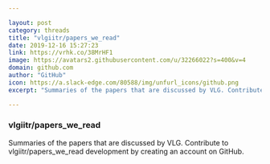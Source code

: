 ```yaml
---

layout: post
category: threads
title: "vlgiitr/papers_we_read"
date: 2019-12-16 15:27:23
link: https://vrhk.co/38MrHF1
image: https://avatars2.githubusercontent.com/u/32266022?s=400&v=4
domain: github.com
author: "GitHub"
icon: https://a.slack-edge.com/80588/img/unfurl_icons/github.png
excerpt: "Summaries of the papers that are discussed by VLG. Contribute to vlgiitr/papers_we_read development by creating an account on GitHub."

---
```


### vlgiitr/papers_we_read

Summaries of the papers that are discussed by VLG. Contribute to vlgiitr/papers_we_read development by creating an account on GitHub.